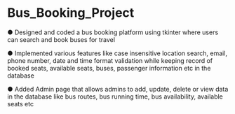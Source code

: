 # Bus_Booking_Project

● Designed and coded a bus booking platform using tkinter where users can search and book buses for travel

● Implemented various features like case insensitive location search, email, phone number, date and time format
validation while keeping record of booked seats, available seats, buses, passenger information etc in the database

● Added Admin page that allows admins to add, update, delete or view data in the database like bus routes, bus
running time, bus availability, available seats etc
